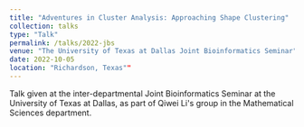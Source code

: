 ```yaml
---
title: "Adventures in Cluster Analysis: Approaching Shape Clustering"
collection: talks
type: "Talk"
permalink: /talks/2022-jbs
venue: "The University of Texas at Dallas Joint Bioinformatics Seminar"
date: 2022-10-05
location: "Richardson, Texas""
---
```


Talk given at the inter-departmental Joint Bioinformatics Seminar at the University of Texas at Dallas, as part of Qiwei Li's group in the Mathematical Sciences department.